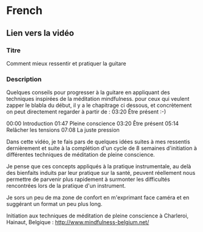 # French
## Lien vers la vidéo

### Titre
Comment mieux ressentir et pratiquer la guitare
### Description
Quelques conseils pour progresser à la guitare en appliquant des techniques inspirées de la méditation mindfulness. pour ceux qui veulent zapper le blabla du début, il y a le chapitrage ci dessous, et concrètement on peut directement regarder à partir de : 03:20 Être présent :-)


00:00 Introduction
01:47 Pleine conscience
03:20 Être présent
05:14 Relâcher les tensions
07:08 La juste pression


Dans cette vidéo, je te fais pars de quelques idées suites à mes ressentis dernièrement et suite à la complétion d'un cycle de 8 semaines d'initiation à différentes techniques de méditation de pleine conscience. 


Je pense que ces concepts appliqués à la pratique instrumentale, au delà des bienfaits induits par leur pratique sur la santé, peuvent réellement nous permettre de parvenir plus rapidement à surmonter les difficultés rencontrées lors de la pratique d'un instrument.


Je sors un peu de ma zone de confort en m'exprimant face caméra et en suggérant un format un peu plus long.


Initiation aux techniques de méditation de pleine conscience à Charleroi, Hainaut, Belgique : http://www.mindfulness-belgium.net/

